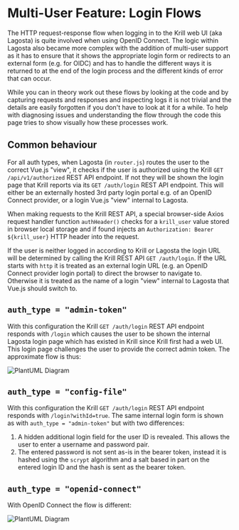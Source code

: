 # Multi-User Feature: Login Flows

The HTTP request-response flow when logging in to the Krill web UI (aka Lagosta) is quite involved when using OpenID Connect. The logic within Lagosta also became more complex with the addition of multi-user support as it has to ensure that it shows the appropriate login form or redirects to an external form (e.g. for OIDC) and has to handle the different ways it is returned to at the end of the login process and the different kinds of error that can occur.

While you can in theory work out these flows by looking at the code and by capturing requests and responses and inspecting logs it is not trivial and the details are easily forgotten if you don't have to look at it for a while. To help with diagnosing issues and understanding the flow through the code this page tries to show visually how these processes work.

## Common behaviour

For all auth types, when Lagosta (in `router.js`) routes the user to the correct Vue.js "view",  it checks if the user is authorized using the Krill `GET /api/v1/authorized` REST API endpoint. If not they will be shown the login page that Krill reports via its `GET /auth/login` REST API endpoint. This will either be an externally hosted 3rd party login portal e.g. of an OpenID Connect provider, or a login Vue.js "view" internal to Lagosta. 

When making requests to the Krill REST API, a special browser-side Axios request handler function `authHeader()` checks for a `krill_user` value stored in browser local storage and if found injects an `Authorization: Bearer ${krill_user}` HTTP header into the request.

If the user is neither logged in according to Krill or Lagosta the login URL will be determined by calling the Krill REST API `GET /auth/login`. If the URL starts with `http` it is treated as an external login URL (e.g. an OpenID Connect provider login portal) to direct the browser to navigate to. Otherwise it is treated as the name of a login "view" internal to Lagosta that Vue.js should switch to.

## `auth_type = "admin-token"`

With this configuration the Krill `GET /auth/login` REST API endpoint responds with `/login` which causes the user to be shown the internal Lagosta login page which has existed in Krill since Krill first had a web UI. This login page challenges the user to provide the correct admin token. The approximate flow is thus:

![PlantUML Diagram](http://www.plantuml.com/plantuml/svg/TP51JyCm38Nl-HN-0sFtQPq60d40YKc3dNR9shSraCR8Te3nwsahMWPebyYAdz_td2pLl5Xkegj31Tepsuu_N57GDGpIX0Io6XJv45BRbeQCgGhw6lsHYiAvUtzWDK-J1Tr9Y95cT7lpI5EVhPxsOwDaFXabtvqEzAGGqhnhWcd76jnHzRnpaDN3-XTbcoxRcYLyUWkSPdG5Bn2Q8na45Hc_82rSFtzgj864_P449SBReFkNkOywNDO-LH5wyZAQonAgn49x7s8MzBbzjA7bY7ws6CePhOq5V-3KRRCJVbS8HIvz93KMVm2ru6qon4YRZ8jd9MCIpeQkc3f4nH3W373bHNkVyHUjnZQD2I32GWrKMvv3gjooFN8Jlm00)

## `auth_type = "config-file"`

With this configuration the Krill `GET /auth/login` REST API endpoint responds with `/login?withId=true`. The same internal login form is shown as with `auth_type = "admin-token"` but with two differences:

1. A hidden additional login field for the user ID is revealed. This allows the user to enter a username and password pair.
2. The entered password is not sent as-is in the bearer token, instead it is hashed using the `scrypt` algorithm and a salt based in part on the entered login ID and the hash is sent as the bearer token.

## `auth_type = "openid-connect"`

With OpenID Connect the flow is different:

![PlantUML Diagram](http://www.plantuml.com/plantuml/svg/dPHFJzjC4CRl_XHpufPmU6ye3ho5gcfB2-9F2v8bDB47PyjwrfeTKz9Ft_4wZX8AgEebSdPtdldDytXz51L5kyPdIrSHt8UWY_2KPQsjkjAro0gdM0SxjhFsJiBFIBApzbcSzpihPotnnvFZm4obdajuj1wIPNaE9wGaZMC2NHBuK3ksvjA01gXSR3sk8C-pRDqR9lD17WxWm_ihsCTEb_kfR7DaDjaScT6JoJDwkBuuXN2VcWmmiAQ14UTPSw7AYUsdaYwIsE8y8L_tVro4OP-g_ZHo1R5RD4vZAlXFAkWDMArLso2A_jaaeta6-XKVNOrAfhN5MF08sVu9cOtL9lIYluD5_-h1_6_qBzF8Bq1P2AyMNMoS3UkW-X23k5-eBZ0GLsrmhAFMovcNwFq2ouV3CbIKtzpSx4L5fVpszhRWIzB9SGWFZWvWEfscs0O9UYgNo3KDCHa6kSS-Gcei8fJLCvPUl1yC48JG6_83SOenoRtbpVdPfR7EKiLad6bUy64jo7gdgvRodMPtVRE2zyQ1x75y2UywyVbiQBaxVX_gV81vo_DFtw_W_xAa6DEhQj5VfKc4OXiuqg2mxVGNr789fKVNG8DjwxW6wJoPG8sEeoRDORz2nUtaHuqBqauOiC-qb5NRNvPe32xmu6GAPhmGIoCp_QqFGUm6v21mZyvtGibwz3fkPG1RzsdzQE-b1jbEDytgkE356j87Cn2Y7SEQUaiALZBcRnrDVyHq_qCtNCVzZ7oa4U2LXkSeCUbiFbesHS4R0X890eqHMx-CkCgExATh_6y0)